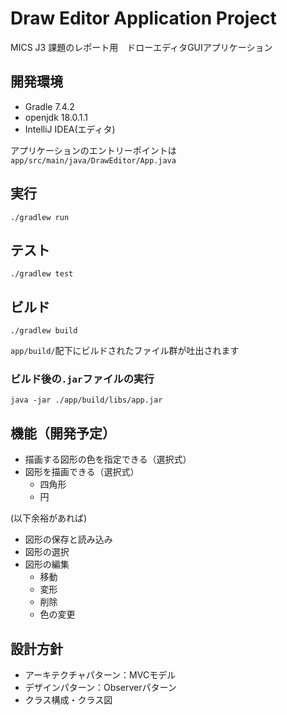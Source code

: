 # Draw Editor Application Project

MICS J3 課題のレポート用　ドローエディタGUIアプリケーション

## 開発環境
- Gradle 7.4.2
- openjdk 18.0.1.1
- IntelliJ IDEA(エディタ)

アプリケーションのエントリーポイントは`app/src/main/java/DrawEditor/App.java`

## 実行
```shell
./gradlew run
```

## テスト
```shell
./gradlew test 
```

## ビルド
```shell
./gradlew build 
```
`app/build/`配下にビルドされたファイル群が吐出されます

### ビルド後の`.jar`ファイルの実行
```shell
java -jar ./app/build/libs/app.jar
```

## 機能（開発予定）
- 描画する図形の色を指定できる（選択式）
- 図形を描画できる（選択式）
  - 四角形
  - 円

(以下余裕があれば)
- 図形の保存と読み込み
- 図形の選択
- 図形の編集
  - 移動
  - 変形
  - 削除
  - 色の変更

## 設計方針
- アーキテクチャパターン：MVCモデル
- デザインパターン：Observerパターン
- クラス構成・クラス図